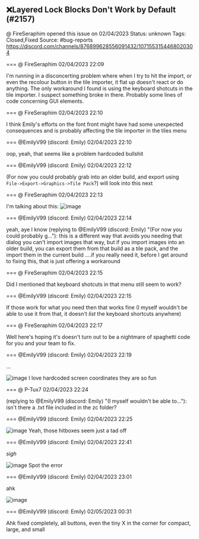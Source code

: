 ## ❌Layered Lock Blocks Don't Work by Default (#2157)
@ FireSeraphim opened this issue on 02/04/2023
Status: unknown
Tags: Closed,Fixed
Source: #bug-reports https://discord.com/channels/876899628556091432/1071553154468020304


=== @ FireSeraphim 02/04/2023 22:09

I'm running in a disconcerting problem where when I try to hit the import, or even the recolour button in the tile importer, it flat up doesn't react or do anything. The only workaround I found is using the keyboard shotcuts in the tile importer. I suspect something broke in there. Probably some lines of code concerning GUI elements.

=== @ FireSeraphim 02/04/2023 22:10

I think Emily's efforts on the font front might have had some unexpected consequences and is probably affecting the tile importer in the tiles menu

=== @EmilyV99 (discord: Emily) 02/04/2023 22:10

oop, yeah, that seems like a problem
hardcoded bullshit

=== @EmilyV99 (discord: Emily) 02/04/2023 22:12

(For now you could probably grab into an older build, and export using `File->Export->Graphics->Tile Pack`?)
will look into this next

=== @ FireSeraphim 02/04/2023 22:13

I'm talking about this:
![image](https://cdn.discordapp.com/attachments/1071553154468020304/1071554153609957376/Screen_Shot_017.PNG?ex=65ecdf12&is=65da6a12&hm=49e4c1ca4b1912b42e5a136bb8833f1feafe620a26b3baf865399092fe36cbca&)

=== @EmilyV99 (discord: Emily) 02/04/2023 22:14

yeah, aye
I know
(replying to @EmilyV99 (discord: Emily) "(For now you could probably g…"): this is a different way that avoids you needing that dialog
you can't import images that way, but if you import images into an older build, you can export them from that build as a tile pack, and the import them in the current build
....if you really need it, before I get around to fixing this, that is
just offering a workaround

=== @ FireSeraphim 02/04/2023 22:15

Did I mentioned that keyboard shotcuts in that menu still seem to work?

=== @EmilyV99 (discord: Emily) 02/04/2023 22:15

If those work for what you need then that works fine
(I myself wouldn't be able to use it from that, it doesn't *list* the keyboard shortcuts anywhere)

=== @ FireSeraphim 02/04/2023 22:17

Well here's hoping it's doesn't turn out to be a nightmare of spaghetti code  for you and your team to fix.

=== @EmilyV99 (discord: Emily) 02/04/2023 22:19

...

![image](https://cdn.discordapp.com/attachments/1071553154468020304/1071555587290177536/image.png?ex=65ece068&is=65da6b68&hm=90a98f64b2fe0c6a0311bd2fdf19ff580a5380679ac82d4f96c04dec54fd9c3d&)
I love hardcoded screen coordinates
they are so fun

=== @ P-Tux7 02/04/2023 22:24

(replying to @EmilyV99 (discord: Emily) "(I myself wouldn't be able to…"): isn't there a .txt file included in the zc folder?

=== @EmilyV99 (discord: Emily) 02/04/2023 22:25


![image](https://cdn.discordapp.com/attachments/1071553154468020304/1071557161265660024/image.png?ex=65ece1df&is=65da6cdf&hm=cf57188996af326478b9b2933b223f025d3873754059bebdf5d5bb1f76f8deff&)
Yeah, those hitboxes seem just a tad off

=== @EmilyV99 (discord: Emily) 02/04/2023 22:41

*sigh*

![image](https://cdn.discordapp.com/attachments/1071553154468020304/1071561061746098277/image.png?ex=65ece581&is=65da7081&hm=8db17d7fd88e960718252780d3ef2d63a8246ff96623561602c31ef9d66d9c90&)
Spot the error

=== @EmilyV99 (discord: Emily) 02/04/2023 23:01

ahk

![image](https://cdn.discordapp.com/attachments/1071553154468020304/1071566192445247599/image.png?ex=65ecea49&is=65da7549&hm=10ae0aece2071a9be28c3cd91f46ce1e31c42363dd0f9c34602bdc1666ca93fb&)

=== @EmilyV99 (discord: Emily) 02/05/2023 00:31

Ahk
fixed completely, all buttons, even the tiny X in the corner
for compact, large, and small
